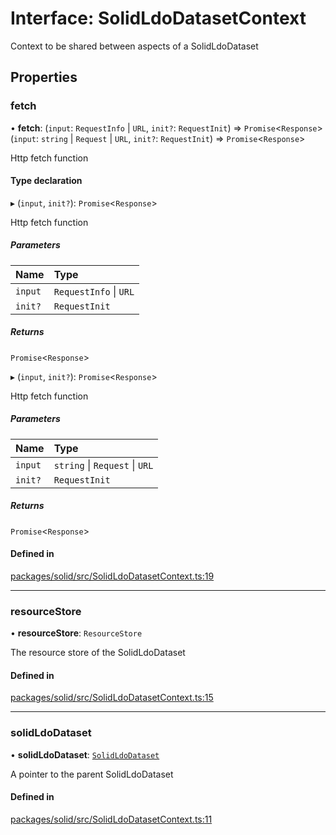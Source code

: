 # Interface: SolidLdoDatasetContext

Context to be shared between aspects of a SolidLdoDataset

## Properties

### fetch

• **fetch**: (`input`: `RequestInfo` \| `URL`, `init?`: `RequestInit`) => `Promise`\<`Response`\>(`input`: `string` \| `Request` \| `URL`, `init?`: `RequestInit`) => `Promise`\<`Response`\>

Http fetch function

#### Type declaration

▸ (`input`, `init?`): `Promise`\<`Response`\>

Http fetch function

##### Parameters

| Name | Type |
| :------ | :------ |
| `input` | `RequestInfo` \| `URL` |
| `init?` | `RequestInit` |

##### Returns

`Promise`\<`Response`\>

▸ (`input`, `init?`): `Promise`\<`Response`\>

Http fetch function

##### Parameters

| Name | Type |
| :------ | :------ |
| `input` | `string` \| `Request` \| `URL` |
| `init?` | `RequestInit` |

##### Returns

`Promise`\<`Response`\>

#### Defined in

[packages/solid/src/SolidLdoDatasetContext.ts:19](https://github.com/o-development/ldo/blob/c70613a/packages/solid/src/SolidLdoDatasetContext.ts#L19)

___

### resourceStore

• **resourceStore**: `ResourceStore`

The resource store of the SolidLdoDataset

#### Defined in

[packages/solid/src/SolidLdoDatasetContext.ts:15](https://github.com/o-development/ldo/blob/c70613a/packages/solid/src/SolidLdoDatasetContext.ts#L15)

___

### solidLdoDataset

• **solidLdoDataset**: [`SolidLdoDataset`](../classes/SolidLdoDataset.md)

A pointer to the parent SolidLdoDataset

#### Defined in

[packages/solid/src/SolidLdoDatasetContext.ts:11](https://github.com/o-development/ldo/blob/c70613a/packages/solid/src/SolidLdoDatasetContext.ts#L11)
